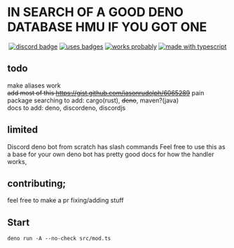 # IN SEARCH OF A GOOD DENO DATABASE HMU IF YOU GOT ONE

<div align="center">

[![discord badge](https://img.shields.io/badge/Join%20the-Discord-blue?style=for-the-badge)](https://discord.gg/mY8zTARu4g)
[![uses badges](https://img.shields.io/badge/Uses-Badges-yellow?style=for-the-badge)](https://shields.io)
[![works probably](https://img.shields.io/badge/Works-Probably-green?style=for-the-badge)](https://shields.io)
[![made with typescript](https://img.shields.io/badge/Made%20With-Typescript-orange?style=for-the-badge)](https://www.typescriptlang.org/)

</div>

## todo

make aliases work  
~~add most of this https://gist.github.com/jasonrudolph/6065289~~ pain  
package searching to add: cargo(rust), ~~deno~~, maven?(java)  
docs to add: deno, discordeno, discordjs

## limited

Discord deno bot from scratch has slash commands
Feel free to use this as a base for your own deno bot has pretty good docs for how the handler works,

## contributing;

feel free to make a pr fixing/adding stuff

## Start

```
deno run -A --no-check src/mod.ts
```
